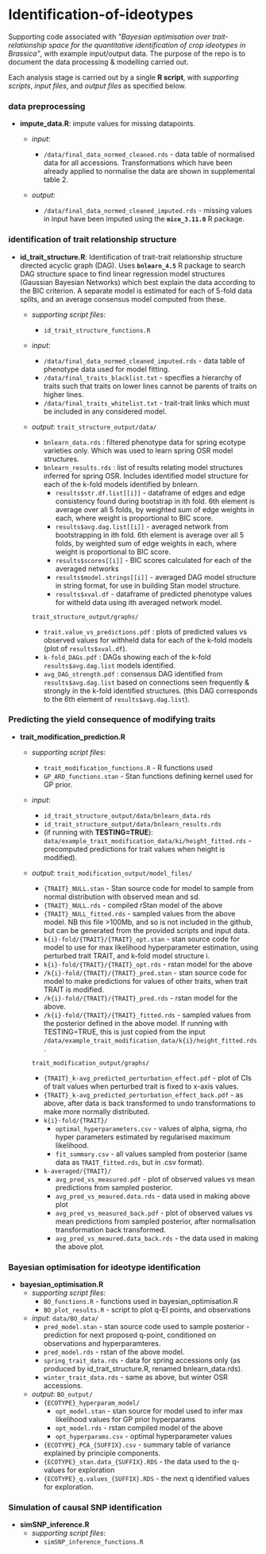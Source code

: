 # Identification-of-ideotypes

Supporting code associated with *"Bayesian optimisation over trait-relationship space for the quantitative identification of crop ideotypes in Brassica"*, with example input/output data. The purpose of the repo is to document the data processing & modelling carried out.

Each analysis stage is carried out by a single **R script**, with *supporting scripts*, *input files*, and *output files* as specified below.


### data preprocessing
- **impute_data.R**: impute values for missing datapoints.

	- *input*:
		- `/data/final_data_normed_cleaned.rds` - data table of normalised data for all accessions. Transformations which have been already applied to normalise the data are shown in supplemental table 2.

	- *output*:
		- `/data/final_data_normed_cleaned_imputed.rds` - missing values in input have been imputed using the **`mice_3.11.0`** R package.


### identification of trait relationship structure
- **id_trait_structure.R**: Identification of trait-trait relationship structure directed acyclic graph (DAG). Uses **`bnlearn_4.5`** R package to search DAG structure space to find linear regression model structures (Gaussian Bayesian Networks) which best explain the data according to the BIC criterion. A separate model is estimated for each of 5-fold data splits, and an average consensus model computed from these.

	- *supporting script files*:
	  - `id_trait_structure_functions.R`

	- *input*:
		- `/data/final_data_normed_cleaned_imputed.rds` - data table of phenotype data used for model fitting.
		- `/data/final_traits_blacklist.txt` - specifies a hierarchy of traits such that traits on lower lines cannot be parents of traits on higher lines.
		- `/data/final_traits_whitelist.txt` - trait-trait links which must be included in any considered model.

	- *output*:
		`trait_structure_output/data/`
		- `bnlearn_data.rds` : filtered phenotype data for spring ecotype varieties only. Which was used to learn spring OSR model structures.
		- `bnlearn_results.rds` : list of results relating model structures inferred for spring OSR. Includes identified model structure for each of the k-fold models identified by bnlearn.
			- `results$str.df.list[[i]]` - dataframe of edges and edge consistency found during bootstrap in ith fold. 6th element is average over all 5 folds, by weighted sum of edge weights in each, where weight is proportional to BIC score.
			- `results$avg.dag.list[[i]]` - averaged network from bootstrapping in ith fold. 6th element is average over all 5 folds, by weighted sum of edge weights in each, where weight is proportional to BIC score.
			- `results$scores[[i]]` - BIC scores calculated for each of the averaged networks
			- `results$model.strings[[i]]` - averaged DAG model structure in string format, for use in building Stan model structure.
			- `results$xval.df` - dataframe of predicted phenotype values for witheld data using ith averaged network model.

		`trait_structure_output/graphs/`
		- `trait.value_vs_predictions.pdf` : plots of predicted values vs observed values for withheld data for each of the k-fold models (plot of `results$xval.df`).
		- `k-fold_DAGs.pdf` : DAGs showing each of the k-fold `results$avg.dag.list` models identified.
		- `avg_DAG_strength.pdf` : consensus DAG identified from `results$avg.dag.list` based on connections seen frequently & strongly in the k-fold identified structures. (this DAG corresponds to the 6th element of `results$avg.dag.list`).


### Predicting the yield consequence of modifying traits
- **trait_modification_prediction.R**
	- *supporting script files*:
		- `trait_modification_functions.R` - R functions used
		- `GP_ARD_functions.stan` - Stan functions defining kernel used for GP prior.

	- *input*:
		- `id_trait_structure_output/data/bnlearn_data.rds`
		- `id_trait_structure_output/data/bnlearn_results.rds`
		- (if running with **TESTING=TRUE**):
		`data/example_trait_modification_data/ki/height_fitted.rds` - precomputed predictions for trait values when height is modified).

	- *output*:
		`trait_modification_output/model_files/`
		- `{TRAIT}_NULL.stan` - Stan source code for model to sample   from normal distribution with observed mean and sd.
		- `{TRAIT}_NULL.rds` - compiled rStan model of the above
		- `{TRAIT}_NULL_fitted.rds` - sampled values from the above model. NB this file >100Mb, and so is not included in the github, but can be generated from the provided scripts and input data.
		- `k{i}-fold/{TRAIT}/{TRAIT}_opt.stan` - stan source code for model to use for max likelihood hyperparameter estimation, using perturbed trait TRAIT, and k-fold model structure i.
		- `k{i}-fold/{TRAIT}/{TRAIT}_opt.rds` - rstan model for the above
		- `/k{i}-fold/{TRAIT}/{TRAIT}_pred.stan` - stan source code for model to make predictions for values of other traits, when trait TRAIT is modified.
		- `/k{i}-fold/{TRAIT}/{TRAIT}_pred.rds` - rstan model for the above.
		- `/k{i}-fold/{TRAIT}/{TRAIT}_fitted.rds` - sampled values from the posterior defined in the above model. If running with TESTING=TRUE, this is just copied from the input `/data/example_trait_modification_data/k{i}/height_fitted.rds`.

		`trait_modification_output/graphs/`
		- `{TRAIT}_k-avg_predicted_perturbation_effect.pdf` - plot of CIs of trait values when perturbed trait is fixed to x-axis values.
		- `{TRAIT}_k-avg_predicted_perturbation_effect_back.pdf` - as above, after data is back transformed to undo transformations to make more normally distributed.
		- `k{i}-fold/{TRAIT}/`
			- `optimal_hyperparameters.csv` - values of alpha, sigma, rho hyper parameters estimated by regularised maximum likelihood.
			- `fit_summary.csv` - all values sampled from posterior (same data as `TRAIT_fitted.rds`, but in .csv format).
		- `k-averaged/{TRAIT}/`
			- `avg_pred_vs_measured.pdf` - plot of observed values vs mean predictions from sampled posterior.
			- `avg_pred_vs_meaured.data.rds` - data used in making above plot
			- `avg_pred_vs_measured_back.pdf` - plot of observed values vs mean predictions from sampled posterior, after normalisation transformation back transformed.
			- `avg_pred_vs_meaured.data_back.rds` - the data used in making the above plot.


### Bayesian optimisation for ideotype identification
- **bayesian_optimisation.R**
	- *supporting script files*:
		- `BO_functions.R` - functions used in bayesian_optimisation.R
		- `BO_plot_results.R` - script to plot q-EI points, and observations
	- *input*:
		`data/BO_data/`
		- `pred_model.stan` - stan source code used to sample posterior - prediction for next proposed q-point, conditioned on observations and hyperparamteres.
		- `pred_model.rds` - rstan of the above model.
		- `spring_trait_data.rds` - data for spring accessions only (as produced by id_trait_structure.R, renamed bnlearn_data.rds).
		- `winter_trait_data.rds` - same as above, but winter OSR accessions.
	- *output*:
		`BO_output/`
		- `{ECOTYPE}_hyperparam_model/`
			- `opt_model.stan` - stan source for model used to infer max likelihood values for GP prior hyperparams
			-	`opt_model.rds` - rstan compiled model of the above
			-	`opt_hyperparams.csv` - optimal hyperparameter values
		- `{ECOTYPE}_PCA_{SUFFIX}.csv` - summary table of variance explained by principle components.
		- `{ECOTYPE}_stan.data_{SUFFIX}.RDS` - the data used to the q-values for exploration
		- `{ECOTYPE}_q.values_{SUFFIX}.RDS` - the next q identified values for exploration.

### Simulation of causal SNP identification
- **simSNP_inference.R**
	- *supporting script files*:
	  - `simSNP_inference_functions.R`
